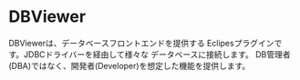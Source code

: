 # DBViewer
DBViewerは、データベースフロントエンドを提供する Eclipesプラグインです。JDBCドライバーを経由して様々な データベースに接続します。 DB管理者(DBA)ではなく、開発者(Developer)を想定した機能を提供します。
